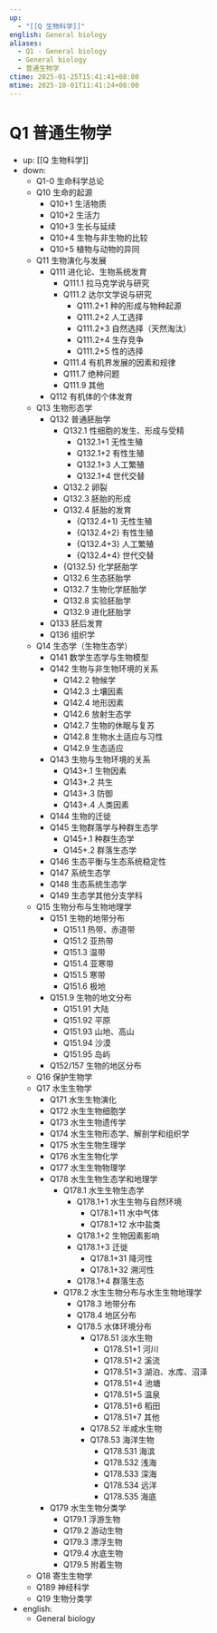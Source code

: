 ```yaml
---
up:
  - "[[Q 生物科学]]"
english: General biology
aliases:
  - Q1 - General biology
  - General biology
  - 普通生物学
ctime: 2025-01-25T15:41:41+08:00
mtime: 2025-10-01T11:41:24+08:00
---
```


# Q1 普通生物学

- up: [[Q 生物科学]]
- down:
	- Q1-0 生命科学总论
	- Q10 生命的起源
		- Q10+1 生活物质
		- Q10+2 生活力
		- Q10+3 生长与延续
		- Q10+4 生物与非生物的比较
		- Q10+5 植物与动物的异同
	- Q11 生物演化与发展
		- Q111 进化论、生物系统发育
			- Q111.1 拉马克学说与研究
			- Q111.2 达尔文学说与研究
				- Q111.2+1 种的形成与物种起源
				- Q111.2+2 人工选择
				- Q111.2+3 自然选择（天然淘汰）
				- Q111.2+4 生存竞争
				- Q111.2+5 性的选择
			- Q111.4 有机界发展的因素和规律
			- Q111.7 绝种问题
			- Q111.9 其他
		- Q112 有机体的个体发育
	- Q13 生物形态学
		- Q132 普通胚胎学
			- Q132.1 性细胞的发生、形成与受精
				- Q132.1+1 无性生殖
				- Q132.1+2 有性生殖
				- Q132.1+3 人工繁殖
				- Q132.1+4 世代交替
			- Q132.2 卵裂
			- Q132.3 胚胎的形成
			- Q132.4 胚胎的发育
				- {Q132.4+1} 无性生殖
				- {Q132.4+2} 有性生殖
				- {Q132.4+3} 人工繁殖
				- {Q132.4+4} 世代交替
			- {Q132.5} 化学胚胎学
			- Q132.6 生态胚胎学
			- Q132.7 生物化学胚胎学
			- Q132.8 实验胚胎学
			- Q132.9 进化胚胎学
		- Q133 胚后发育
		- Q136 组织学
	- Q14 生态学（生物生态学）
		- Q141 数学生态学与生物模型
		- Q142 生物与非生物环境的关系
			- Q142.2 物候学
			- Q142.3 土壤因素
			- Q142.4 地形因素
			- Q142.6 放射生态学
			- Q142.7 生物的休眠与复苏
			- Q142.8 生物水土适应与习性
			- Q142.9 生态适应
		- Q143 生物与生物环境的关系
			- Q143+.1 生物因素
			- Q143+.2 共生
			- Q143+.3 防御
			- Q143+.4 人类因素
		- Q144 生物的迁徙
		- Q145 生物群落学与种群生态学
			- Q145+.1 种群生态学
			- Q145+.2 群落生态学
		- Q146 生态平衡与生态系统稳定性
		- Q147 系统生态学
		- Q148 生态系统生态学
		- Q149 生态学其他分支学科
	- Q15 生物分布与生物地理学
		- Q151 生物的地带分布
			- Q151.1 热带、赤道带
			- Q151.2 亚热带
			- Q151.3 温带
			- Q151.4 亚寒带
			- Q151.5 寒带
			- Q151.6 极地
		- Q151.9 生物的地文分布
			- Q151.91 大陆
			- Q151.92 平原
			- Q151.93 山地、高山
			- Q151.94 沙漠
			- Q151.95 岛屿
		- Q152/157 生物的地区分布
	- Q16 保护生物学
	- Q17 水生生物学
		- Q171 水生生物演化
		- Q172 水生生物细胞学
		- Q173 水生生物遗传学
		- Q174 水生生物形态学、解剖学和组织学
		- Q175 水生生物生理学
		- Q176 水生生物化学
		- Q177 水生生物物理学
		- Q178 水生生物生态学和地理学
			- Q178.1 水生生物生态学
				- Q178.1+1 水生生物与自然环境
					- Q178.1+11 水中气体
					- Q178.1+12 水中盐类
				- Q178.1+2 生物因素影响
				- Q178.1+3 迁徙
					- Q178.1+31 降河性
					- Q178.1+32 溯河性
				- Q178.1+4 群落生态
			- Q178.2 水生生物分布与水生生物地理学
				- Q178.3 地带分布
				- Q178.4 地区分布
				- Q178.5 水体环境分布
					- Q178.51 淡水生物
						- Q178.51+1 河川
						- Q178.51+2 溪流
						- Q178.51+3 湖泊、水库、沼泽
						- Q178.51+4 池塘
						- Q178.51+5 温泉
						- Q178.51+6 稻田
						- Q178.51+7 其他
					- Q178.52 半咸水生物
					- Q178.53 海洋生物
						- Q178.531 海滨
						- Q178.532 浅海
						- Q178.533 深海
						- Q178.534 远洋
						- Q178.535 海底
		- Q179 水生生物分类学
			- Q179.1 浮游生物
			- Q179.2 游动生物
			- Q179.3 漂浮生物
			- Q179.4 水底生物
			- Q179.5 附着生物
	- Q18 寄生生物学
	- Q189 神经科学
	- Q19 生物分类学
- english:
	- General biology
